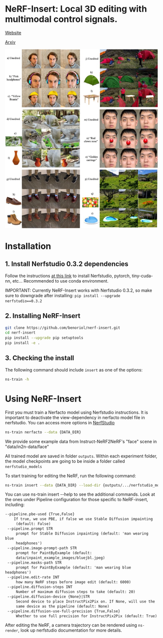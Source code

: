 

 # NeRF-Insert: Local 3D editing with multimodal control signals.
 
[Website](https://nerf-insert.github.io/)

[Arxiv](https://arxiv.org/abs/2404.19204)

![results](repoimg/results.jpeg)

# Installation

## 1. Install Nerfstudio 0.3.2 dependencies

Follow the instructions [at this link](https://docs.nerf.studio/quickstart/installation.html) to install Nerfstudio, pytorch, tiny-cuda-nn, etc... Recommended to use conda environment. 

IMPORTANT: Currently NeRF-Insert works with Nerfstudio 0.3.2, so make sure to downgrade after installing:
`pip install --upgrade nerfstudio==0.3.2`

## 2. Installing NeRF-Insert


```bash
git clone https://github.com/benoriol/nerf-insert.git
cd nerf-insert
pip install --upgrade pip setuptools
pip install -e .
```

## 3. Checking the install

The following command should include `insert` as one of the options:
```bash
ns-train -h
```

# Using NeRF-Insert

First you must train a Nerfacto model using Nerfstudio instructions. It is important to deactivate the view-dependency in nerfacto model file in nerfstudio.
You can access more options in [NerfStudio](https://docs.nerf.studio/quickstart/first_nerf.html)
```bash
ns-train nerfacto --data {DATA_DIR}
```
We provide some example data from Instruct-NeRF2NeRF's "face" scene in "data/in2n-data/face"

All trained model are saved in folder ```outputs```. Within each experiment folder, the model checkpoints are going to be inside a folder called ```nerfstudio_models```

To start training for editing the NeRF, run the following command:

```bash
ns-train insert --data {DATA_DIR} --load-dir {outputs/.../nerfstudio_models}
```

You can use ns-train insert --help to see the additional commands. Look at the ones under Pipeline configuration for those specific to NeRF-insert, including:
```
--pipeline.pbe-used {True,False}                                        
    If true, we use PBE, if false we use Stable Diffusion impainting   
     (default: False)                                                  
 --pipeline.prompt STR                                                  
     prompt for Stable Diffusion inpainting (default: 'man wearing blue
     headphones')                                                      
 --pipeline.image-prompt-path STR                                      
     prompt for PaintByExample (default:                                
     data/inpaint_example_images/bluejbl.jpeg)                         
 --pipeline.masks-path STR                                             
     prompt for PaintByExample (default: 'man wearing blue headphones')
 --pipeline.edit-rate INT                                              
     how many NeRF steps before image edit (default: 6000)                      
 --pipeline.diffusion-steps INT                                         
     Number of maximum diffusion steps to take (default: 20)                                                            
 --pipeline.diffusion-device {None}|STR                                 
     Second device to place InstructPix2Pix on. If None, will use the  
     same device as the pipeline (default: None)
 --pipeline.diffusion-use-full-precision {True,False}                 
     Whether to use full precision for InstructPix2Pix (default: True)
```




After editing the NeRF, a camera trajectory can be rendered using ```ns-render```, look up nerfstudio documentation for more details.
